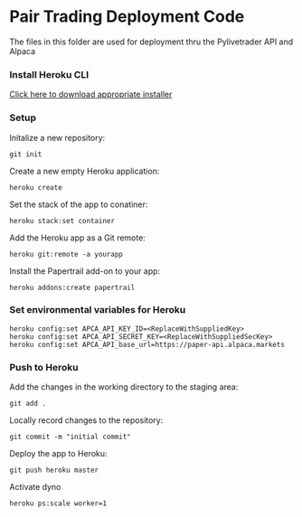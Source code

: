 # Pair Trading Deployment Code
The files in this folder are used for deployment thru the Pylivetrader API and Alpaca

### Install Heroku CLI
[Click here to download appropriate installer](https://devcenter.heroku.com/articles/heroku-cli)

### Setup
Initalize a new repository:
```
git init
```

Create a new empty Heroku application:
```
heroku create
```

Set the stack of the app to conatiner:
```
heroku stack:set container
```

Add the Heroku app as a Git remote:
```
heroku git:remote -a yourapp
```

Install the Papertrail add-on to your app:
```
heroku addons:create papertrail
```

### Set environmental variables for Heroku
```
heroku config:set APCA_API_KEY_ID=<ReplaceWithSuppliedKey>
heroku config:set APCA_API_SECRET_KEY=<ReplaceWithSuppliedSecKey>
heroku config:set APCA_API_base_url=https://paper-api.alpaca.markets
```

### Push to Heroku
Add the changes in the working directory to the staging area:
```
git add .
```

Locally record changes to the repository:
```
git commit -m "initial commit"
```

Deploy the app to Heroku:
```
git push heroku master
```

Activate dyno
```
heroku ps:scale worker=1
```